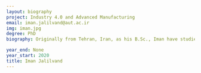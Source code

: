 ```yaml
---
layout: biography
project: Industry 4.0 and Advanced Manufacturing
email: iman.jalilvand@aut.ac.ir
img: iman.jpg
degree: PhD
biography: Originally from Tehran, Iran, as his B.Sc., Iman have studied mechanical engineering. Graduated ranking in the top 3 among more than 80 mechanical engineering students. So, he was honored with the title of exceptionally talented student by the Amirkabir University of Technology (AUT) admission office, which allowed him to get admitted directly to AUT (which ranks among the 3 best Iranian universities) to start studying Mechatronics as his M.Sc. During his M.Sc. studies, he selected “Structural Health Monitoring of oil Pipelines” as the theme of his research, which introduced him to the world of IoT and Machine Learning. Most recently, Iman started utilizing various sensors and IoT devices in small projects through different online courses in the field of Machine Learning and also was introduced to Digital Twin concept. That’s why, he chose to start a PhD in the field of Industry 4.0 and Advanced Manufacturing at University of British Columbia, which he hopes he can gain more experience specially in Data Science, since he will be collaborating with both research groups at Composites Research Network (CRN) and Data Analytics and Intelligent Systems (DAIS) Labs. During his free time, Iman enjoys mountain climbing and fishing and also snow sports, which he loves to experience them all in BC.

year_end: None
year_start: 2020
title: Iman Jalilvand
---
```

